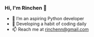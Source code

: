 ### Hi, I'm Rinchen 👋

- 🔭 I’m an aspiring Python developer
- 🌱 Developing a habit of coding daily
- 📫 Reach me at rinchenn@gmail.com
  
<!--
**rinchenn/rinchenn** is a ✨ _special_ ✨ repository because its `README.md` (this file) appears on your GitHub profile.

Here are some ideas to get you started:

- 🔭 I’m an aspiring Python developer
- 🌱 I’m currently learning ...
- 👯 I’m looking to collaborate on ...
- 🤔 I’m looking for help with ...
- 💬 Ask me about ...
- 📫 How to reach me: ...
- 😄 Pronouns: ...
- ⚡ Fun fact: ...
-->
